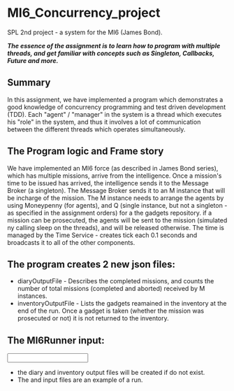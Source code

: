 # MI6_Concurrency_project
SPL 2nd project - a system for the MI6 (James Bond).

***The essence of the assignment is to learn how to program with multiple threads, and get familiar with concepts such as Singleton, Callbacks, Future and more.***

## Summary
In this assignment, we have implemented a program which demonstrates a good knowledge of concurrency programming and test driven development (TDD).
Each "agent" / "manager" in the system is a thread which executes his "role" in the system, and thus it involves a lot of communication between the different threads which operates simultaneously.

## The Program logic and Frame story
We have implemented an MI6 force (as described in James Bond series), which has multiple missions, arrive from the intelligence.
Once a mission's time to be issued has arrived, the intelligence sends it to the Message Broker (a singleton).
The Message Broker sends it to an M instance that will be incharge of the mission.
The M instance needs to arrange the agents by using Moneypenny (for agents), and Q (single instance, but not a singleton - as specified in the assignment orders) for a the gadgets repository.
if a mission can be prosecuted, the agents will be sent to the mission (simulated ny calling sleep on the threads), and will be released otherwise.
The time is managed by the Time Service - creates  tick each 0.1 seconds and broadcasts it to all of the other components.

## The program creates 2 new json files:
- diaryOutputFile - Describes the completed missions, and counts the number of total missions (completed and aborted) received by M instances.
- inventoryOutputFile - Lists the gadgets reamained in the inventory at the end of the run. Once a gadget is taken (whether the mission was prosecuted or not) it is not returned to the inventory.

## The MI6Runner input:
<input file> <diary output file name> <inventory output file name>

- the diary and inventory output files will be created if do not exist.
- The and input files are an example of a run.
